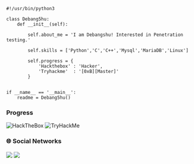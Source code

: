 ```
#!/usr/bin/python3

class Debang5hu:
	def __init__(self):
		
		self.about_me = 'I am Debangshu! Interested in Penetration testing.'
		
		self.skills = ['Python','C','C++','Mysql','MariaDB','Linux']
		
		self.progress = {
			'Hackthebox' : 'Hacker',
			'Tryhackme'  : '[0xB][Master]'
		}
		

if __name__ == '__main__':
	readme = Debang5hu()

```  


### Progress  

<img src="https://www.hackthebox.com/badge/image/1577287" alt="HackTheBox">  

<img src="https://tryhackme-badges.s3.amazonaws.com/Debang5hu.png" alt="TryHackMe">   
  
  


### 🌐 Social Networks  

<p align="left">
<a href="https://linkedin.com/in/debangshu-roy-773827254" target="blank">  <img align="center" src="https://img.shields.io/badge/LinkedIn-0077B5?style=for-the-badge&logo=linkedin&logoColor=white"/></a>  <a href='https://discord.com/users/718847515176206406' target="blank"> <img align="center" src="https://img.shields.io/badge/Discord-%235865F2.svg?style=for-the-badge&logo=discord&logoColor=white"/></a>  
</p>  